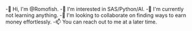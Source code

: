 -👋 Hi, I'm @Romofish.
-👀 I'm interested in SAS/Python/AI.
-🌱 I'm currently not learning anything.
-💞️ I'm looking to collaborate on finding ways to earn money effortlessly.
-📫 You can reach out to me at a later time.

<!---
Romofish/Romofish is a ✨ special ✨ repository because its `README.md` (this file) appears on your GitHub profile.
You can click the Preview link to take a look at your changes.
--->
